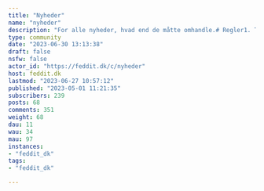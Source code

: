 ```yaml
---
title: "Nyheder" 
name: "nyheder"
description: "For alle nyheder, hvad end de måtte omhandle.# Regler1. Titlen på indlæg skal være titlen på nyhedsartiklen der linkes til. En alternativ titel (fx i tilfælde af clickbait) eller vigtig supplerende information kan angives i kantede parenteser. Fx: Clickbait titel [Beskrivende titel].2. Link udelukkende til artiklen og brug ikke tekstfeltet (body på engelsk). Hvis du vil tilføje noget, så skriv en kommentar.3. Artikler skal være mindre end en uge gamle."
type: community
date: "2023-06-30 13:13:38"
draft: false
nsfw: false
actor_id: "https://feddit.dk/c/nyheder"
host: feddit.dk
lastmod: "2023-06-27 10:57:12"
published: "2023-05-01 11:21:35"
subscribers: 239
posts: 68
comments: 351
weight: 68
dau: 11
wau: 34
mau: 97
instances:
- "feddit_dk"
tags: 
- "feddit_dk"

---
```

